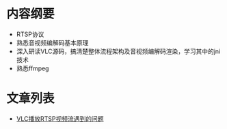 # **内容纲要**
 - RTSP协议
 - 熟悉音视频编解码基本原理
 - 深入研读VLC源码，搞清楚整体流程架构及音视频编解码渲染，学习其中的jni技术
 - 熟悉ffmpeg
 
# **文章列表**
 - [VLC播放RTSP视频流遇到的问题](VLC遇到的问题.md)